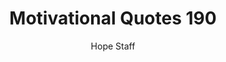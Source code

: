 ---
image: /assets/img/mq/mq_190_wallace.png
title: Motivational Quotes 190
categories:
  - Motivational Quotes
author: Hope Staff
notes: Motivational Quotes 190
embed: >-
  EMBED_GOES_HERE
transcript: >-
  SOME LINES OF TEXT START HERE
---